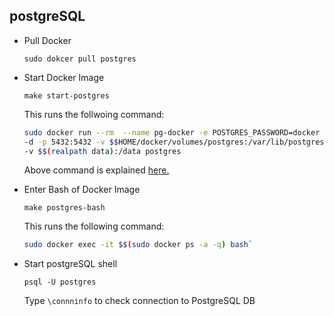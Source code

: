 ## postgreSQL

- Pull Docker

    `sudo dokcer pull postgres`

- Start Docker Image
    
    `make start-postgres` 

    This runs the follwoing command:

    ```bash
    sudo docker run --rm  --name pg-docker -e POSTGRES_PASSWORD=docker \
    -d -p 5432:5432 -v $$HOME/docker/volumes/postgres:/var/lib/postgresql/data \
    -v $$(realpath data):/data postgres

    ```

    Above command is explained [here.](https://hackernoon.com/dont-install-postgres-docker-pull-postgres-bee20e200198)

- Enter Bash of Docker Image

    `make postgres-bash`

    This runs the following command:
        
    ```bash
    sudo docker exec -it $$(sudo docker ps -a -q) bash`
    ```

- Start postgreSQL shell

    `psql -U postgres`

    Type `\connninfo` to check connection to PostgreSQL DB
    
